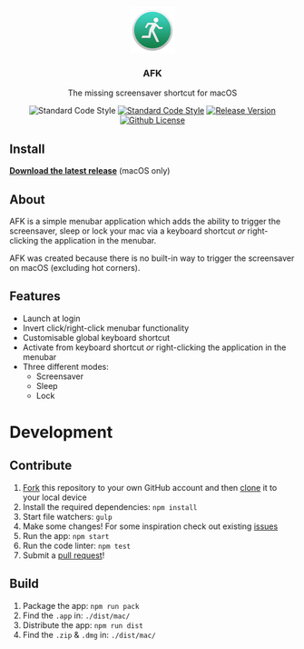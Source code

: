 <p align="center">
    <img src="app/icon@2x.png" height="80">
    <h3 align="center">AFK</h3>
    <p align="center">The missing screensaver shortcut for macOS<p>
    <p align="center"><img src="https://img.shields.io/github/downloads/jamiestraw/afk/total.svg" alt="Standard Code Style"> <a href="https://github.com/feross/standard"><img src="https://img.shields.io/badge/code%20style-standard-brightgreen.svg" alt="Standard Code Style"></a> <a href="https://github.com/jamiestraw/afk/releases"><img src="https://img.shields.io/github/release/jamiestraw/afk.svg" alt="Release Version"></a> <a href="https://raw.githubusercontent.com/jamiestraw/afk/master/LICENSE.md"><img src="https://img.shields.io/badge/license-MIT-blue.svg" alt="Github License"></a></p>
</p>

## Install

**[Download the latest release](https://github.com/jamiestraw/afk/releases)** (macOS only)

## About

AFK is a simple menubar application which adds the ability to trigger the screensaver, sleep or lock your mac via a keyboard shortcut *or* right-clicking the application in the menubar.

AFK was created because there is no built-in way to trigger the screensaver on macOS (excluding hot corners).

## Features

* Launch at login
* Invert click/right-click menubar functionality
* Customisable global keyboard shortcut
* Activate from keyboard shortcut *or* right-clicking the application in the menubar
* Three different modes:
	* Screensaver
	* Sleep
	* Lock

# Development

## Contribute

1. [Fork](https://help.github.com/articles/fork-a-repo/) this repository to your own GitHub account and then [clone](https://help.github.com/articles/cloning-a-repository/) it to your local device
2. Install the required dependencies: `npm install`
3. Start file watchers: `gulp`
4. Make some changes! For some inspiration check out existing [issues](https://github.com/jamiestraw/afk/issues)
5. Run the app: `npm start`
6. Run the code linter: `npm test`
7. Submit a [pull request](https://help.github.com/articles/about-pull-requests/)!

## Build

1. Package the app: `npm run pack`
2. Find the `.app` in: `./dist/mac/`
3. Distribute the app: `npm run dist`
4. Find the `.zip` & `.dmg` in: `./dist/mac/`
